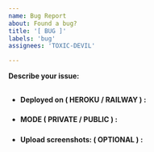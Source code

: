 ```yaml
---
name: Bug Report
about: Found a bug?
title: '[ BUG ]'
labels: 'bug'
assignees: 'TOXIC-DEVIL'

---
```


**Describe your issue:**


##

- **Deployed on ( HEROKU / RAILWAY ) :** 
###
- **MODE ( PRIVATE / PUBLIC ) :** 
###
- **Upload screenshots: ( OPTIONAL ) :**

